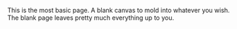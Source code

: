 This is the most basic page.  A blank canvas to mold into whatever you wish.  The blank page leaves pretty much everything up to you.